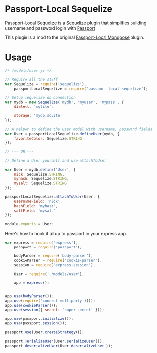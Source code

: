 # Passport-Local Sequelize
Passport-Local Sequelize is a [Sequelize](http://sequelizejs.com/) plugin 
that simplifies building username and password login with [Passport](http://passportjs.org)

This plugin is a mod to the original [Passport-Local Mongoose](https://github.com/saintedlama/passport-local-mongoose) plugin.

# Usage

```js
/* /models/user.js */

// Require all the stuff
var Sequelize = require('sequelize'),
	passportLocalSequelize = require('passport-local-sequelize');

// Setup sequelize db connection
var mydb = new Sequelize('mydb', 'myuser', 'mypass', {
	dialect: 'sqlite',

	storage: 'mydb.sqlite'
});

// A helper to define the User model with username, password fields
var User = passportLocalSequelize.defineUser(mydb, {
	favoriteColor: Sequelize.STRING
});

// --- OR ---

// Define a User yourself and use attachToUser

var User = mydb.define('User', {
	nick: Sequelize.STRING,
	myhash: Sequelize.STRING,
	mysalt: Sequelize.STRING
});

passportLocalSequelize.attachToUser(User, {
	usernameField: 'nick',
	hashField: 'myhash',
	saltField: 'mysalt'
});

module.exports = User;
```

Here's how to hook it all up to passport in your express app.

```js
var express = require('express'),
	passport = require('passport'),

	bodyParser = require('body-parser'),
	cookieParser = require('cookie-parser'),
	session = require('express-session'),

	User = require('./models/user'),

	app = express();


app.use(bodyParser());
app.use(require('connect-multiparty')());
app.use(cookieParser());
app.use(session({ secret: 'super-secret' }));

app.use(passport.initialize());
app.use(passport.session());

passport.use(User.createStrategy());

passport.serializeUser(User.serializeUser());
passport.deserializeUser(User.deserializeUser());
```